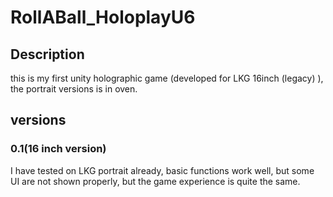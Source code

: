 # RollABall_HoloplayU6
## Description
this is my first unity holographic game (developed for LKG 16inch (legacy) ), the portrait versions is in oven.

## versions
### 0.1(16 inch version)
I have tested on LKG portrait already, basic functions work well, but some UI are not shown properly, but the game experience is quite the same.
